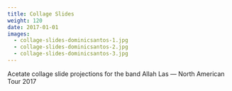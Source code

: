 ```yaml
---
title: Collage Slides
weight: 120
date: 2017-01-01
images:
  - collage-slides-dominicsantos-1.jpg
  - collage-slides-dominicsantos-2.jpg
  - collage-slides-dominicsantos-3.jpg
---
```

Acetate collage slide projections for the band Allah Las — North American Tour 2017
